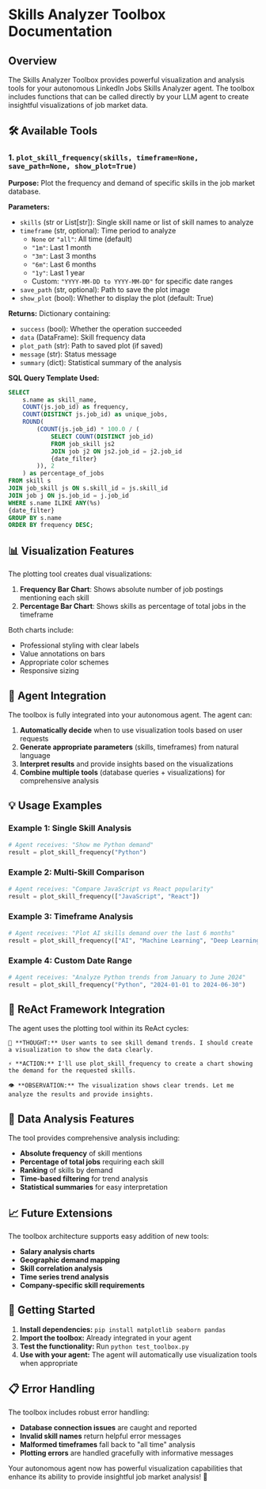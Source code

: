 # Skills Analyzer Toolbox Documentation

## Overview

The Skills Analyzer Toolbox provides powerful visualization and analysis tools for your autonomous LinkedIn Jobs Skills Analyzer agent. The toolbox includes functions that can be called directly by your LLM agent to create insightful visualizations of job market data.

## 🛠️ Available Tools

### 1. `plot_skill_frequency(skills, timeframe=None, save_path=None, show_plot=True)`

**Purpose:** Plot the frequency and demand of specific skills in the job market database.

**Parameters:**
- `skills` (str or List[str]): Single skill name or list of skill names to analyze
- `timeframe` (str, optional): Time period to analyze
  - `None` or `"all"`: All time (default)
  - `"1m"`: Last 1 month
  - `"3m"`: Last 3 months
  - `"6m"`: Last 6 months
  - `"1y"`: Last 1 year
  - Custom: `"YYYY-MM-DD to YYYY-MM-DD"` for specific date ranges
- `save_path` (str, optional): Path to save the plot image
- `show_plot` (bool): Whether to display the plot (default: True)

**Returns:** Dictionary containing:
- `success` (bool): Whether the operation succeeded
- `data` (DataFrame): Skill frequency data
- `plot_path` (str): Path to saved plot (if saved)
- `message` (str): Status message
- `summary` (dict): Statistical summary of the analysis

**SQL Query Template Used:**
```sql
SELECT 
    s.name as skill_name,
    COUNT(js.job_id) as frequency,
    COUNT(DISTINCT js.job_id) as unique_jobs,
    ROUND(
        (COUNT(js.job_id) * 100.0 / (
            SELECT COUNT(DISTINCT job_id) 
            FROM job_skill js2 
            JOIN job j2 ON js2.job_id = j2.job_id
            {date_filter}
        )), 2
    ) as percentage_of_jobs
FROM skill s
JOIN job_skill js ON s.skill_id = js.skill_id
JOIN job j ON js.job_id = j.job_id
WHERE s.name ILIKE ANY(%s)
{date_filter}
GROUP BY s.name
ORDER BY frequency DESC;
```

## 📊 Visualization Features

The plotting tool creates dual visualizations:

1. **Frequency Bar Chart**: Shows absolute number of job postings mentioning each skill
2. **Percentage Bar Chart**: Shows skills as percentage of total jobs in the timeframe

Both charts include:
- Professional styling with clear labels
- Value annotations on bars
- Appropriate color schemes
- Responsive sizing

## 🤖 Agent Integration

The toolbox is fully integrated into your autonomous agent. The agent can:

1. **Automatically decide** when to use visualization tools based on user requests
2. **Generate appropriate parameters** (skills, timeframes) from natural language
3. **Interpret results** and provide insights based on the visualizations
4. **Combine multiple tools** (database queries + visualizations) for comprehensive analysis

## 💡 Usage Examples

### Example 1: Single Skill Analysis
```python
# Agent receives: "Show me Python demand"
result = plot_skill_frequency("Python")
```

### Example 2: Multi-Skill Comparison
```python
# Agent receives: "Compare JavaScript vs React popularity"
result = plot_skill_frequency(["JavaScript", "React"])
```

### Example 3: Timeframe Analysis
```python
# Agent receives: "Plot AI skills demand over the last 6 months"
result = plot_skill_frequency(["AI", "Machine Learning", "Deep Learning"], "6m")
```

### Example 4: Custom Date Range
```python
# Agent receives: "Analyze Python trends from January to June 2024"
result = plot_skill_frequency("Python", "2024-01-01 to 2024-06-30")
```

## 🔄 ReAct Framework Integration

The agent uses the plotting tool within its ReAct cycles:

```
🧠 **THOUGHT:** User wants to see skill demand trends. I should create a visualization to show the data clearly.

⚡ **ACTION:** I'll use plot_skill_frequency to create a chart showing the demand for the requested skills.

👁️ **OBSERVATION:** The visualization shows clear trends. Let me analyze the results and provide insights.
```

## 🎯 Data Analysis Features

The tool provides comprehensive analysis including:

- **Absolute frequency** of skill mentions
- **Percentage of total jobs** requiring each skill
- **Ranking** of skills by demand
- **Time-based filtering** for trend analysis
- **Statistical summaries** for easy interpretation

## 📈 Future Extensions

The toolbox architecture supports easy addition of new tools:

- **Salary analysis charts**
- **Geographic demand mapping**
- **Skill correlation analysis**
- **Time series trend analysis**
- **Company-specific skill requirements**

## 🚀 Getting Started

1. **Install dependencies:** `pip install matplotlib seaborn pandas`
2. **Import the toolbox:** Already integrated in your agent
3. **Test the functionality:** Run `python test_toolbox.py`
4. **Use with your agent:** The agent will automatically use visualization tools when appropriate

## 📋 Error Handling

The toolbox includes robust error handling:

- **Database connection issues** are caught and reported
- **Invalid skill names** return helpful error messages
- **Malformed timeframes** fall back to "all time" analysis
- **Plotting errors** are handled gracefully with informative messages

Your autonomous agent now has powerful visualization capabilities that enhance its ability to provide insightful job market analysis! 🎉
